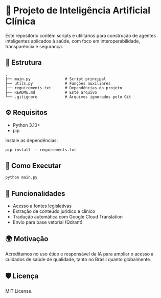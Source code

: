 # 🧠 Projeto de Inteligência Artificial Clínica

Este repositório contém scripts e utilitários para construção de agentes inteligentes aplicados à saúde, com foco em interoperabilidade, transparência e segurança.

## 📂 Estrutura

```
.
├── main.py               # Script principal
├── utils.py              # Funções auxiliares
├── requirements.txt      # Dependências do projeto
├── README.md             # Este arquivo
└── .gitignore            # Arquivos ignorados pelo Git
```

## ⚙️ Requisitos

- Python 3.10+
- pip

Instale as dependências:

```bash
pip install -r requirements.txt
```

## 🚀 Como Executar

```bash
python main.py
```

## 📌 Funcionalidades

- Acesso a fontes legislativas
- Extração de conteúdo jurídico e clínico
- Tradução automática com Google Cloud Translation
- Envio para base vetorial (Qdrant)

## 🌍 Motivação

Acreditamos no uso ético e responsável da IA para ampliar o acesso a cuidados de saúde de qualidade, tanto no Brasil quanto globalmente.

## 🛡️ Licença

MIT License.
